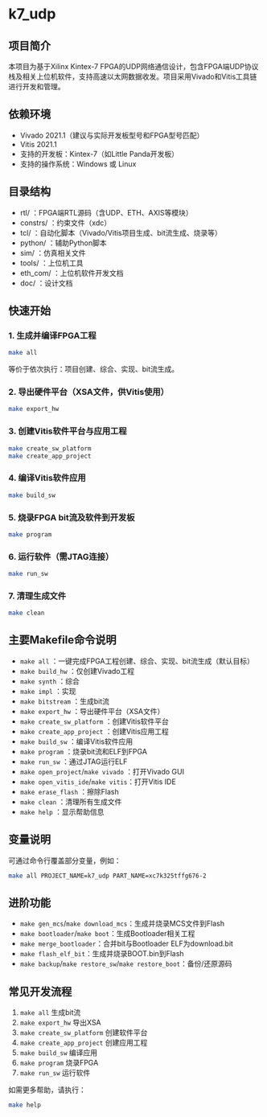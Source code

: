 # k7_udp

## 项目简介
本项目为基于Xilinx Kintex-7 FPGA的UDP网络通信设计，包含FPGA端UDP协议栈及相关上位机软件，支持高速以太网数据收发。项目采用Vivado和Vitis工具链进行开发和管理。

## 依赖环境
- Vivado 2021.1（建议与实际开发板型号和FPGA型号匹配）
- Vitis 2021.1
- 支持的开发板：Kintex-7（如Little Panda开发板）
- 支持的操作系统：Windows 或 Linux

## 目录结构
- rtl/         ：FPGA端RTL源码（含UDP、ETH、AXIS等模块）
- constrs/     ：约束文件（xdc）
- tcl/         ：自动化脚本（Vivado/Vitis项目生成、bit流生成、烧录等）
- python/      ：辅助Python脚本
- sim/         ：仿真相关文件
- tools/       ：上位机工具
- eth_com/     ：上位机软件开发文档
- doc/         ：设计文档

## 快速开始
### 1. 生成并编译FPGA工程
```sh
make all
```
等价于依次执行：项目创建、综合、实现、bit流生成。

### 2. 导出硬件平台（XSA文件，供Vitis使用）
```sh
make export_hw
```

### 3. 创建Vitis软件平台与应用工程
```sh
make create_sw_platform
make create_app_project
```

### 4. 编译Vitis软件应用
```sh
make build_sw
```

### 5. 烧录FPGA bit流及软件到开发板
```sh
make program
```

### 6. 运行软件（需JTAG连接）
```sh
make run_sw
```

### 7. 清理生成文件
```sh
make clean
```

## 主要Makefile命令说明
- `make all`           ：一键完成FPGA工程创建、综合、实现、bit流生成（默认目标）
- `make build_hw`      ：仅创建Vivado工程
- `make synth`         ：综合
- `make impl`          ：实现
- `make bitstream`     ：生成bit流
- `make export_hw`     ：导出硬件平台（XSA文件）
- `make create_sw_platform` ：创建Vitis软件平台
- `make create_app_project` ：创建Vitis应用工程
- `make build_sw`      ：编译Vitis软件应用
- `make program`       ：烧录bit流和ELF到FPGA
- `make run_sw`        ：通过JTAG运行ELF
- `make open_project`/`make vivado` ：打开Vivado GUI
- `make open_vitis_ide`/`make vitis`：打开Vitis IDE
- `make erase_flash`   ：擦除Flash
- `make clean`         ：清理所有生成文件
- `make help`          ：显示帮助信息

## 变量说明
可通过命令行覆盖部分变量，例如：
```sh
make all PROJECT_NAME=k7_udp PART_NAME=xc7k325tffg676-2
```

## 进阶功能
- `make gen_mcs`/`make download_mcs`：生成并烧录MCS文件到Flash
- `make bootloader`/`make boot`：生成Bootloader相关工程
- `make merge_bootloader`：合并bit与Bootloader ELF为download.bit
- `make flash_elf_bit`：生成并烧录BOOT.bin到Flash
- `make backup`/`make restore_sw`/`make restore_boot`：备份/还原源码

## 常见开发流程
1. `make all` 生成bit流
2. `make export_hw` 导出XSA
3. `make create_sw_platform` 创建软件平台
4. `make create_app_project` 创建应用工程
5. `make build_sw` 编译应用
6. `make program` 烧录FPGA
7. `make run_sw` 运行软件

如需更多帮助，请执行：
```sh
make help
```
